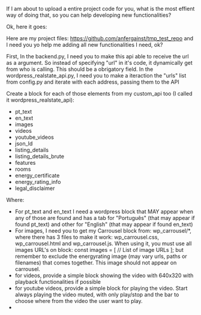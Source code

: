 If I am about to upload a entire project code for you, what is the most effient way of doing that, so you can help developing new functionalities?

Ok, here it goes:

Here are my project files: https://github.com/anfergainst/tmp_test_repo and I need you yo help me adding all new functionalities I need, ok?

First,
In the backend.py, I need you to make this api able to receive the url as a argument. So instead of specifying "url" in it's code, it dynamically get from who is calling. This should be a obrigatory field.
In the wordpress_realstate_api.py, I need you to make a iteraction the "urls" list from config.py and iterate with each address, passing them to the API



Create a block for each of those elements from my custom_api too (I called it wordpress_realstate_api):
- pt_text
- en_text
- images
- videos
- youtube_videos
- json_ld
- listing_details
- listing_details_brute
- features
- rooms
- energy_certificate
- energy_rating_info
- legal_disclaimer

Where:
- For pt_text and en_text I need a wordpress block that MAY appear when any of those are found and has a tab for "Português" (that may appear if found pt_text) and other for "English" (that may appear if found en_text)
- For images, I need you to get my Carrousel block from: wp_carrousel/*, where there has 3 files to make it work: wp_carrousel.css, wp_carrousel.html and wp_carrousel.js.
When using it, you must use all images URL's on block:
const images = [
  // List of image URLs
];
but remember to exclude the energyrating image (may vary urls, paths or filenames) that comes together. This image should not appear on carrousel.
- for videos, provide a simple block showing the video with 640x320 with playback functionalities if possible
- for youtube videos, provide a simple block for playing the video. Start always playing the video muted, with only play/stop and the bar to choose where from the video the user want to play.
- 
